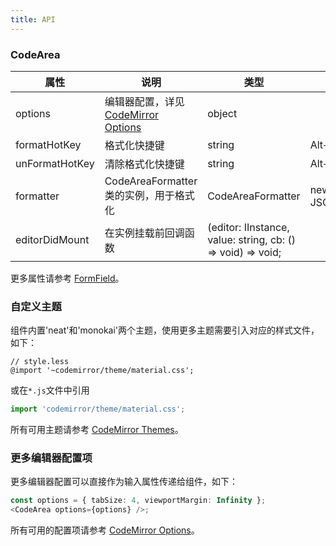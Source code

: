 ```yaml
---
title: API
---
```


### CodeArea

| 属性           | 说明                                                                                | 类型              | 默认值                |
| -------------- | ----------------------------------------------------------------------------------- | ----------------- | --------------------- |
| options        | 编辑器配置，详见[CodeMirror Options](https://codemirror.net/doc/manual.html#config) | object            |                       |
| formatHotKey   | 格式化快捷键                                                                        | string            | Alt+F               |
| unFormatHotKey | 清除格式化快捷键                                                                    | string            | Alt+R               |
| formatter      | CodeAreaFormatter类的实例，用于格式化                                             | CodeAreaFormatter | new JSONFormatter() |
| editorDidMount | 在实例挂载前回调函数 | (editor: IInstance, value: string, cb: () => void) => void; |  |

更多属性请参考 [FormField](/zh/procmp/abstract/field#FormField)。

### 自定义主题

组件内置'neat'和'monokai'两个主题，使用更多主题需要引入对应的样式文件，如下：

```less
// style.less
@import '~codemirror/theme/material.css';
```

或在`*.js`文件中引用

```js
import 'codemirror/theme/material.css';
```

所有可用主题请参考 [CodeMirror Themes](https://codemirror.net/demo/theme.html)。

### 更多编辑器配置项

更多编辑器配置可以直接作为输入属性传递给组件，如下：

```ts
const options = { tabSize: 4, viewportMargin: Infinity };
<CodeArea options={options} />;
```

所有可用的配置项请参考 [CodeMirror Options](https://codemirror.net/doc/manual.html#config)。
